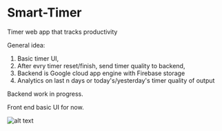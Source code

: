 # Smart-Timer
Timer web app that tracks productivity

General idea:

1. Basic timer UI,
2. After evry timer reset/finish, send timer quality to backend,
3. Backend is Google cloud app engine with Firebase storage
4. Analytics on last n days or today's/yesterday's timer quality of output


Backend work in progress.

Front end basic UI for now. 

![alt text](https://github.com/Nikhil0487/Smart-Timer/blob/main/Timer.png)
